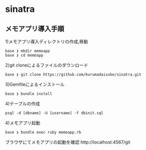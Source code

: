 # sinatra
## メモアプリ導入手順

1)メモアプリ導入ディレクトリの作成,移動
```
base ❯ mkdir memoapp
base ❯ cd memoapp
```

2)git cloneによるファイルのダウンロード
```
base ❯ git clone https://github.com/kurumadaisuke/sinatra.git
```

3)Gemfileによるインストール
```
base ❯ bundle install
```

4)テーブルの作成
```
psql -d [dbname] -U [username] -f dbinit.sql 
```

4)メモアプリ起動
```
base ❯ bundle exec ruby memoapp.rb
```

ブラウザにてメモアプリの起動を確認
http://localhost:4567/git 